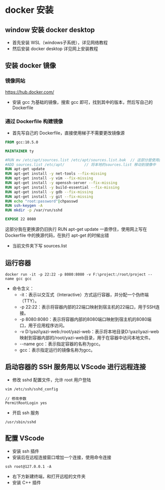 # docker 安装
## window 安装 docker desktop
* 首先安装 WSL（windows子系统），详见网络教程
* 然后安装 docker desktop 详见网上安装教程
## 安装 docker 镜像
### 镜像网站
https://hub.docker.com/
* 安装 gcc 为基础的镜像，搜索 gcc 即可，找到其中的版本，然后写自己的 Dockerfile
### 通过 Dockerfile 构建镜像
* 首先写自己的 Dockerfile，直接使用梯子不需要更改镜像源
```dockerfile
FROM gcc:10.5.0

MAINTAINER ty

#RUN mv /etc/apt/sources.list /etc/apt/sources.list.bak  // 这部分是使用国内源进行更新软件
#ADD sources.list /etc/apt/         // 将本地的sources.list 移动到镜像中
RUN apt-get update
RUN apt-get install -y net-tools --fix-missing
RUN apt-get install -y vim --fix-missing
RUN apt-get install -y openssh-server --fix-missing
RUN apt-get install -y build-essential --fix-missing
RUN apt-get install -y gdb --fix-missing
RUN apt-get install -y git --fix-missing
RUN echo "root:password"|chpasswd
RUN ssh-keygen -A
RUN mkdir -p /var/run/sshd

EXPOSE 22 8080
```
这部分我在更换源仍旧执行 RUN apt-get update 一直停住，使用网上写在 Dockerfile 中的换源代码，在执行 apt-get 的时候出错
* 当前文件夹下写 sources.list
## 运行容器
```shell
docker run -it -p 22:22 -p 8080:8080 -v F:\project:/root/project --name gcc gcc
```
* 命令含义：
  * -it：表示以交互式（Interactive）方式运行容器，并分配一个伪终端（TTY）。
  * -p 22:22：表示将容器内部的22端口映射到宿主机的22端口，用于SSH连接。
  * -p 8080:8080：表示将容器内部的8080端口映射到宿主机的8080端口，用于应用程序访问。
  * -v D:\yazi\yazi-web:/root/yazi-web：表示将本地目录D:\yazi\yazi-web映射到容器内部的/root/yazi-web目录，用于在容器中访问本地文件。
  * --name gcc：表示指定容器的名称为gcc。
  * gcc：表示指定运行的镜像名称为gcc。
## 启动容器的 SSH 服务用以 VScode 进行远程连接
* 修改 sshd 配置文件，允许 root 用户登陆
```shell
vim /etc/ssh/sshd_config

// 修改参数
PermitRootLogin yes
```
* 开启 ssh 服务
```shell
/usr/sbin/sshd
```
## 配置 VScode
* 安装 ssh 插件
* 安装后在远程连接窗口增加一个连接，使用命令连接
```shell
ssh root@127.0.0.1 -A
```
* 右下方新建终端，和打开远程的文件夹
* 安装 C++ 插件
